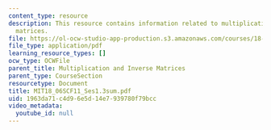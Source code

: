 ```yaml
---
content_type: resource
description: This resource contains information related to multiplication and inverse
  matrices.
file: https://ol-ocw-studio-app-production.s3.amazonaws.com/courses/18-06sc-linear-algebra-fall-2011/1963da71c4d96e5d14e7939780f79bcc_MIT18_06SCF11_Ses1.3sum.pdf
file_type: application/pdf
learning_resource_types: []
ocw_type: OCWFile
parent_title: Multiplication and Inverse Matrices
parent_type: CourseSection
resourcetype: Document
title: MIT18_06SCF11_Ses1.3sum.pdf
uid: 1963da71-c4d9-6e5d-14e7-939780f79bcc
video_metadata:
  youtube_id: null
---
```

